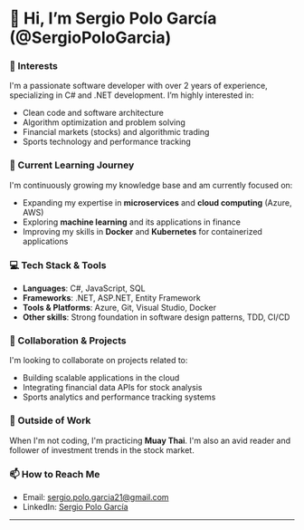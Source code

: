 # 👋 Hi, I’m Sergio Polo García (@SergioPoloGarcia)

### 👀 Interests
I'm a passionate software developer with over 2 years of experience, specializing in C# and .NET development. I’m highly interested in:
- Clean code and software architecture
- Algorithm optimization and problem solving
- Financial markets (stocks) and algorithmic trading
- Sports technology and performance tracking

### 🌱 Current Learning Journey
I'm continuously growing my knowledge base and am currently focused on:
- Expanding my expertise in **microservices** and **cloud computing** (Azure, AWS)
- Exploring **machine learning** and its applications in finance
- Improving my skills in **Docker** and **Kubernetes** for containerized applications

### 💻 Tech Stack & Tools
- **Languages**: C#, JavaScript, SQL
- **Frameworks**: .NET, ASP.NET, Entity Framework
- **Tools & Platforms**: Azure, Git, Visual Studio, Docker
- **Other skills**: Strong foundation in software design patterns, TDD, CI/CD

### 💞️ Collaboration & Projects
I'm looking to collaborate on projects related to:
- Building scalable applications in the cloud
- Integrating financial data APIs for stock analysis
- Sports analytics and performance tracking systems

### 🥋 Outside of Work
When I'm not coding, I'm practicing **Muay Thai**. I'm also an avid reader and follower of investment trends in the stock market.

### 📫 How to Reach Me
- Email: sergio.polo.garcia21@gmail.com
- LinkedIn: [Sergio Polo García](https://www.linkedin.com/in/sergio-polo-garcía-b69b28252)

---




<!---
SergioPoloGarcia/SergioPoloGarcia is a ✨ special ✨ repository because its `README.md` (this file) appears on your GitHub profile.
You can click the Preview link to take a look at your changes.
--->
